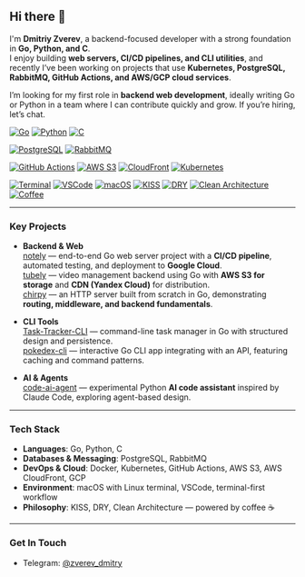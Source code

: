 ## Hi there 👋

I'm **Dmitriy Zverev**, a backend-focused developer with a strong foundation in **Go, Python, and C**.  
I enjoy building **web servers, CI/CD pipelines, and CLI utilities**, and recently I’ve been working on projects that use **Kubernetes, PostgreSQL, RabbitMQ, GitHub Actions, and AWS/GCP cloud services**.  

I’m looking for my first role in **backend web development**, ideally writing Go or Python in a team where I can contribute quickly and grow. If you’re hiring, let’s chat.  

<p align="left">
  <!-- Core Languages -->
  <a href="https://go.dev/"><img alt="Go" src="https://img.shields.io/badge/Go-1.22+-00ADD8?logo=go&logoColor=white"></a>
  <a href="https://www.python.org/"><img alt="Python" src="https://img.shields.io/badge/Python-3.11+-3776AB?logo=python&logoColor=white"></a>
  <a href="https://en.cppreference.com/w/c"><img alt="C" src="https://img.shields.io/badge/C-Language-A8B9CC?logo=c&logoColor=white"></a>

  <!-- Databases / Infra -->
  <a href="https://www.postgresql.org/"><img alt="PostgreSQL" src="https://img.shields.io/badge/PostgreSQL-15+-4169E1?logo=postgresql&logoColor=white"></a>
  <a href="https://www.rabbitmq.com/"><img alt="RabbitMQ" src="https://img.shields.io/badge/RabbitMQ-Messaging-FF6600?logo=rabbitmq&logoColor=white"></a>

  <!-- DevOps / Cloud -->
  <a href="https://github.com/features/actions"><img alt="GitHub Actions" src="https://img.shields.io/badge/CI%2FCD-GitHub%20Actions-2088FF?logo=githubactions&logoColor=white"></a>
  <a href="https://aws.amazon.com/s3/"><img alt="AWS S3" src="https://img.shields.io/badge/Storage-AWS%20S3-569A31?logo=amazonaws&logoColor=white"></a>
  <a href="https://aws.amazon.com/cloudfront/"><img alt="CloudFront" src="https://img.shields.io/badge/CDN-AWS%20CloudFront-FF9900?logo=amazonaws&logoColor=white"></a>
  <a href="https://kubernetes.io/"><img alt="Kubernetes" src="https://img.shields.io/badge/Orchestration-Kubernetes-326CE5?logo=kubernetes&logoColor=white"></a>

  <!-- Environment / Style -->
  <a href="#"><img alt="Terminal" src="https://img.shields.io/badge/Workflow-Terminal-black?logo=gnu-bash&logoColor=white"></a>
  <a href="#"><img alt="VSCode" src="https://img.shields.io/badge/Editor-VSCode-007ACC?logo=visual-studio-code&logoColor=white"></a>
  <a href="#"><img alt="macOS" src="https://img.shields.io/badge/OS-macOS-000000?logo=apple&logoColor=white"></a>
  <a href="#"><img alt="KISS" src="https://img.shields.io/badge/Philosophy-KISS-ff69b4"></a>
  <a href="#"><img alt="DRY" src="https://img.shields.io/badge/Philosophy-DRY-blueviolet"></a>
  <a href="#"><img alt="Clean Architecture" src="https://img.shields.io/badge/Architecture-Clean-brightgreen"></a>
  <a href="#"><img alt="Coffee" src="https://img.shields.io/badge/Coffee-Driven-6f4e37?logo=buymeacoffee&logoColor=white"></a>
</p>

---

### Key Projects

- **Backend & Web**  
  [notely](https://github.com/dmitriy-zverev/notely) — end-to-end Go web server project with a **CI/CD pipeline**, automated testing, and deployment to **Google Cloud**.  
  [tubely](https://github.com/dmitriy-zverev/tubely) — video management backend using Go with **AWS S3 for storage** and **CDN (Yandex Cloud)** for distribution.  
  [chirpy](https://github.com/dmitriy-zverev/chirpy) — an HTTP server built from scratch in Go, demonstrating **routing, middleware, and backend fundamentals**.  

- **CLI Tools**  
  [Task-Tracker-CLI](https://github.com/dmitriy-zverev/Task-Tracker-CLI) — command-line task manager in Go with structured design and persistence.  
  [pokedex-cli](https://github.com/dmitriy-zverev/pokedex-cli) — interactive Go CLI app integrating with an API, featuring caching and command patterns.  

- **AI & Agents**  
  [code-ai-agent](https://github.com/dmitriy-zverev/code-ai-agent) — experimental Python **AI code assistant** inspired by Claude Code, exploring agent-based design.  

---

### Tech Stack

- **Languages**: Go, Python, C  
- **Databases & Messaging**: PostgreSQL, RabbitMQ  
- **DevOps & Cloud**: Docker, Kubernetes, GitHub Actions, AWS S3, AWS CloudFront, GCP  
- **Environment**: macOS with Linux terminal, VSCode, terminal-first workflow  
- **Philosophy**: KISS, DRY, Clean Architecture — powered by coffee ☕  

---

### Get In Touch  

- Telegram: [@zverev_dmitry](https://t.me/zverev_dmitry)  
